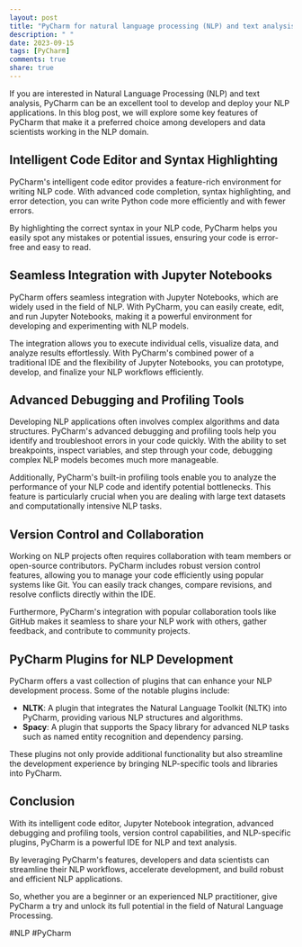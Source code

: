 ```yaml
---
layout: post
title: "PyCharm for natural language processing (NLP) and text analysis"
description: " "
date: 2023-09-15
tags: [PyCharm]
comments: true
share: true
---
```


If you are interested in Natural Language Processing (NLP) and text analysis, PyCharm can be an excellent tool to develop and deploy your NLP applications. In this blog post, we will explore some key features of PyCharm that make it a preferred choice among developers and data scientists working in the NLP domain.

## Intelligent Code Editor and Syntax Highlighting

PyCharm's intelligent code editor provides a feature-rich environment for writing NLP code. With advanced code completion, syntax highlighting, and error detection, you can write Python code more efficiently and with fewer errors. 

By highlighting the correct syntax in your NLP code, PyCharm helps you easily spot any mistakes or potential issues, ensuring your code is error-free and easy to read.

## Seamless Integration with Jupyter Notebooks

PyCharm offers seamless integration with Jupyter Notebooks, which are widely used in the field of NLP. With PyCharm, you can easily create, edit, and run Jupyter Notebooks, making it a powerful environment for developing and experimenting with NLP models.

The integration allows you to execute individual cells, visualize data, and analyze results effortlessly. With PyCharm's combined power of a traditional IDE and the flexibility of Jupyter Notebooks, you can prototype, develop, and finalize your NLP workflows efficiently.

## Advanced Debugging and Profiling Tools

Developing NLP applications often involves complex algorithms and data structures. PyCharm's advanced debugging and profiling tools help you identify and troubleshoot errors in your code quickly. With the ability to set breakpoints, inspect variables, and step through your code, debugging complex NLP models becomes much more manageable.

Additionally, PyCharm's built-in profiling tools enable you to analyze the performance of your NLP code and identify potential bottlenecks. This feature is particularly crucial when you are dealing with large text datasets and computationally intensive NLP tasks.

## Version Control and Collaboration

Working on NLP projects often requires collaboration with team members or open-source contributors. PyCharm includes robust version control features, allowing you to manage your code efficiently using popular systems like Git. You can easily track changes, compare revisions, and resolve conflicts directly within the IDE.

Furthermore, PyCharm's integration with popular collaboration tools like GitHub makes it seamless to share your NLP work with others, gather feedback, and contribute to community projects.

## PyCharm Plugins for NLP Development

PyCharm offers a vast collection of plugins that can enhance your NLP development process. Some of the notable plugins include:

- **NLTK**: A plugin that integrates the Natural Language Toolkit (NLTK) into PyCharm, providing various NLP structures and algorithms.
- **Spacy**: A plugin that supports the Spacy library for advanced NLP tasks such as named entity recognition and dependency parsing.
  
These plugins not only provide additional functionality but also streamline the development experience by bringing NLP-specific tools and libraries into PyCharm.

## Conclusion

With its intelligent code editor, Jupyter Notebook integration, advanced debugging and profiling tools, version control capabilities, and NLP-specific plugins, PyCharm is a powerful IDE for NLP and text analysis. 

By leveraging PyCharm's features, developers and data scientists can streamline their NLP workflows, accelerate development, and build robust and efficient NLP applications.

So, whether you are a beginner or an experienced NLP practitioner, give PyCharm a try and unlock its full potential in the field of Natural Language Processing.

#NLP #PyCharm
